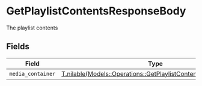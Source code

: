 # GetPlaylistContentsResponseBody

The playlist contents


## Fields

| Field                                                                                                                            | Type                                                                                                                             | Required                                                                                                                         | Description                                                                                                                      |
| -------------------------------------------------------------------------------------------------------------------------------- | -------------------------------------------------------------------------------------------------------------------------------- | -------------------------------------------------------------------------------------------------------------------------------- | -------------------------------------------------------------------------------------------------------------------------------- |
| `media_container`                                                                                                                | [T.nilable(Models::Operations::GetPlaylistContentsMediaContainer)](../../models/operations/getplaylistcontentsmediacontainer.md) | :heavy_minus_sign:                                                                                                               | N/A                                                                                                                              |
